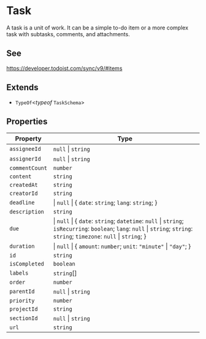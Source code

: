 # Task

A task is a unit of work. It can be a simple to-do item or a more complex task with subtasks, comments, and attachments.

## See

https://developer.todoist.com/sync/v9/#items

## Extends

-   `TypeOf`\<_typeof_ `TaskSchema`\>

## Properties

| Property                                 | Type                                                                                                                                                                           |
| ---------------------------------------- | ------------------------------------------------------------------------------------------------------------------------------------------------------------------------------ |
| <a id="assigneeid"></a> `assigneeId`     | `null` \| `string`                                                                                                                                                             |
| <a id="assignerid"></a> `assignerId`     | `null` \| `string`                                                                                                                                                             |
| <a id="commentcount"></a> `commentCount` | `number`                                                                                                                                                                       |
| <a id="content"></a> `content`           | `string`                                                                                                                                                                       |
| <a id="createdat"></a> `createdAt`       | `string`                                                                                                                                                                       |
| <a id="creatorid"></a> `creatorId`       | `string`                                                                                                                                                                       |
| <a id="deadline"></a> `deadline`         | \| `null` \| \{ `date`: `string`; `lang`: `string`; \}                                                                                                                         |
| <a id="description"></a> `description`   | `string`                                                                                                                                                                       |
| <a id="due"></a> `due`                   | \| `null` \| \{ `date`: `string`; `datetime`: `null` \| `string`; `isRecurring`: `boolean`; `lang`: `null` \| `string`; `string`: `string`; `timezone`: `null` \| `string`; \} |
| <a id="duration"></a> `duration`         | \| `null` \| \{ `amount`: `number`; `unit`: `"minute"` \| `"day"`; \}                                                                                                          |
| <a id="id"></a> `id`                     | `string`                                                                                                                                                                       |
| <a id="iscompleted"></a> `isCompleted`   | `boolean`                                                                                                                                                                      |
| <a id="labels"></a> `labels`             | `string`[]                                                                                                                                                                     |
| <a id="order"></a> `order`               | `number`                                                                                                                                                                       |
| <a id="parentid"></a> `parentId`         | `null` \| `string`                                                                                                                                                             |
| <a id="priority"></a> `priority`         | `number`                                                                                                                                                                       |
| <a id="projectid"></a> `projectId`       | `string`                                                                                                                                                                       |
| <a id="sectionid"></a> `sectionId`       | `null` \| `string`                                                                                                                                                             |
| <a id="url"></a> `url`                   | `string`                                                                                                                                                                       |
